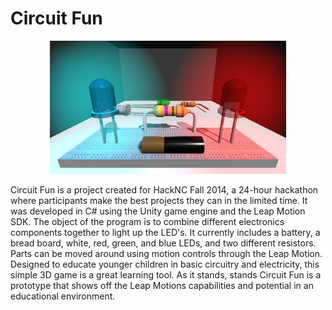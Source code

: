 # Circuit Fun

<p align="center"><img src="screenshot.png" width="75%"></p>

Circuit Fun is a project created for HackNC Fall 2014, a 24-hour hackathon where
participants make the best projects they can in the limited time. It was
developed in C# using the Unity game engine and the Leap Motion SDK. The object
of the program is to combine different electronics components together to light
up the LED's. It currently includes a battery, a bread board, white, red, green,
and blue LEDs, and two different resistors. Parts can be moved around using
motion controls through the Leap Motion. Designed to educate younger children
in basic circuitry and electricity, this simple 3D game is a great learning
tool. As it stands, stands Circuit Fun is a prototype that shows off the
Leap Motions capabilities and potential in an educational environment.
